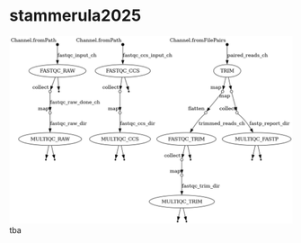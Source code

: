 # stammerula2025
![DAG](https://github.com/ndreey/stammerula2025/blob/main/pipeline_info/20250519-11-43-43_dag.png)
tba
